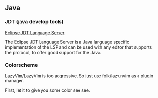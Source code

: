 ## Java

### JDT (java develop tools) 
[Eclipse JDT Language Server](https://github.com/eclipse-jdtls/eclipse.jdt.ls?tab=readme-ov-file)

The Eclipse JDT Language Server is a Java language specific implementation of the LSP and can be used with any editor that supports the protocol, to offer good support for the Java.


### Colorscheme
LazyVim/LazyVim is too aggressive. So just use folk/lazy.nvim as a plugin manager.

First, let it to give you some color see see.
